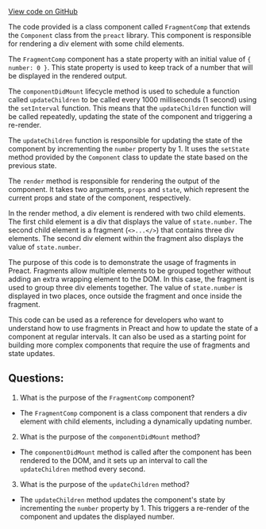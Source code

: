[View code on GitHub](https://github.com/preactjs/preact/demo/fragments.jsx)

The code provided is a class component called `FragmentComp` that extends the `Component` class from the `preact` library. This component is responsible for rendering a div element with some child elements. 

The `FragmentComp` component has a state property with an initial value of `{ number: 0 }`. This state property is used to keep track of a number that will be displayed in the rendered output.

The `componentDidMount` lifecycle method is used to schedule a function called `updateChildren` to be called every 1000 milliseconds (1 second) using the `setInterval` function. This means that the `updateChildren` function will be called repeatedly, updating the state of the component and triggering a re-render.

The `updateChildren` function is responsible for updating the state of the component by incrementing the `number` property by 1. It uses the `setState` method provided by the `Component` class to update the state based on the previous state.

The `render` method is responsible for rendering the output of the component. It takes two arguments, `props` and `state`, which represent the current props and state of the component, respectively. 

In the render method, a div element is rendered with two child elements. The first child element is a div that displays the value of `state.number`. The second child element is a fragment (`<>...</>`) that contains three div elements. The second div element within the fragment also displays the value of `state.number`. 

The purpose of this code is to demonstrate the usage of fragments in Preact. Fragments allow multiple elements to be grouped together without adding an extra wrapping element to the DOM. In this case, the fragment is used to group three div elements together. The value of `state.number` is displayed in two places, once outside the fragment and once inside the fragment.

This code can be used as a reference for developers who want to understand how to use fragments in Preact and how to update the state of a component at regular intervals. It can also be used as a starting point for building more complex components that require the use of fragments and state updates.
## Questions: 
 1. What is the purpose of the `FragmentComp` component?
- The `FragmentComp` component is a class component that renders a div element with child elements, including a dynamically updating number.

2. What is the purpose of the `componentDidMount` method?
- The `componentDidMount` method is called after the component has been rendered to the DOM, and it sets up an interval to call the `updateChildren` method every second.

3. What is the purpose of the `updateChildren` method?
- The `updateChildren` method updates the component's state by incrementing the `number` property by 1. This triggers a re-render of the component and updates the displayed number.